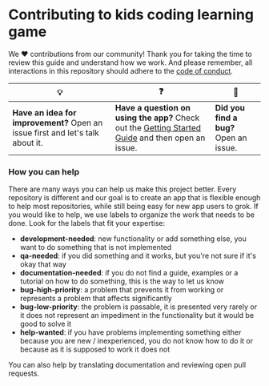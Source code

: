 # Contributing to kids coding learning game

We :heart: contributions from our community! Thank you for taking the time to review this guide and understand how we work. And please remember, all interactions in this repository should adhere to the [code of conduct](code-of-conduct.md).

| :bulb: | :question: | :bug: |
| ------- | -------- | -------- |
| **Have an idea for improvement?** Open an issue first and let's talk about it. | **Have a question on using the app?** Check out the [Getting Started Guide](docs/getting-started.md) and then open an issue. | **Did you find a bug?** Open an issue. |

### How you can help

There are many ways you can help us make this project better. Every repository is different and our goal is to create an app that is flexible enough to help most repositories, while still being easy for new app users to grok. If you would like to help, we use labels to organize the work that needs to be done. Look for the labels that fit your expertise:

- **development-needed**: new functionality or add something else, you want to do something that is not implemented
- **qa-needed**: if you did something and it works, but you're not sure if it's okay that way
- **documentation-needed**: if you do not find a guide, examples or a tutorial on how to do something, this is the way to let us know
- **bug-high-priority**: a problem that prevents it from working or represents a problem that affects significantly
- **bug-low-priority**: the problem is passable, it is presented very rarely or it does not represent an impediment in the functionality but it would be good to solve it
- **help-wanted**: if you have problems implementing something either because you are new / inexperienced, you do not know how to do it or because as it is supposed to work it does not

You can also help by translating documentation and reviewing open pull requests.